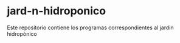 # jard-n-hidroponico
Este repositorio contiene los programas correspondientes al jardin hidropònico
